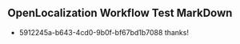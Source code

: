 ## OpenLocalization Workflow Test MarkDown
* 5912245a-b643-4cd0-9b0f-bf67bd1b7088 
thanks!<!--HONumber=Mar16_HO3-->
